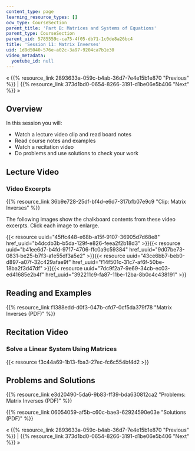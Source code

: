 ```yaml
---
content_type: page
learning_resource_types: []
ocw_type: CourseSection
parent_title: 'Part B: Matrices and Systems of Equations'
parent_type: CourseSection
parent_uid: 5785559c-ca75-4f05-db71-1c0de8a26bc4
title: 'Session 11: Matrix Inverses'
uid: 1d9d5040-576e-a02c-3a97-9204ca7b1e30
video_metadata:
  youtube_id: null
---
```


« {{% resource_link 2893633a-059c-b4ab-36d7-7e4e15b1e870 "Previous" %}} | {{% resource_link 373d1bd0-0654-8266-3191-d1be06e5b406 "Next" %}} »

Overview
--------

In this session you will:

*   Watch a lecture video clip and read board notes
*   Read course notes and examples
*   Watch a recitation video
*   Do problems and use solutions to check your work

Lecture Video
-------------

### Video Excerpts

{{% resource_link 36b9e728-25df-bf4d-e6d7-317bfb07e9c9 "Clip: Matrix Inverses" %}}

The following images show the chalkboard contents from these video excerpts. Click each image to enlarge.

{{< resource uuid="45ffc448-e68b-a15f-9107-36905d7d68e8" href_uuid="b4dcdb3b-b5da-129f-e826-feea2f2b18d3" >}}{{< resource uuid="b41ee6d7-b4fd-9717-4706-ffc0a9c59384" href_uuid="9d07be73-0831-be25-b7f3-a1e55df3a5e2" >}}{{< resource uuid="43ce6bb7-beb0-d897-a07f-32c429afae9f" href_uuid="f14f501c-31c7-af6f-50be-18ba2f3d47df" >}}{{< resource uuid="7dc9f2a7-9e69-34cb-ec03-ed41685e2b4f" href_uuid="392211c9-fa87-11be-12ba-8b0c4c438191" >}}

Reading and Examples
--------------------

{{% resource_link f1388edd-d0f3-047b-cfd7-0cf5da379f78 "Matrix Inverses (PDF)" %}}

Recitation Video
----------------

### Solve a Linear System Using Matrices

{{< resource f3c44a69-1b13-fba3-27ec-fc6c554bf4d2 >}}

Problems and Solutions
----------------------

{{% resource_link e3d20490-5da6-9b83-ff39-bda630812ca2 "Problems: Matrix Inverses (PDF)" %}}

{{% resource_link 06054059-af5b-c60c-bae3-62924590e03e "Solutions (PDF)" %}}

« {{% resource_link 2893633a-059c-b4ab-36d7-7e4e15b1e870 "Previous" %}} | {{% resource_link 373d1bd0-0654-8266-3191-d1be06e5b406 "Next" %}} »